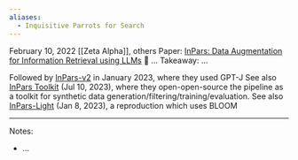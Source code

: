 ```yaml
---
aliases:
  - Inquisitive Parrots for Search
---
```

February 10, 2022
[[Zeta Alpha]], others
Paper: [InPars: Data Augmentation for Information Retrieval using LLMs](https://arxiv.org/abs/2202.05144) 🦜
...
Takeaway: ...


Followed by [InPars-v2](https://arxiv.org/abs/2301.01820) in January 2023, where they used GPT-J
See also [InPars Toolkit](https://arxiv.org/abs/2307.04601) (Jul 10, 2023), where they open-open-source the pipeline as a toolkit for synthetic data generation/filtering/training/evaluation.
See also [InPars-Light](https://arxiv.org/abs/2301.02998) (Jan 8, 2023), a reproduction which uses BLOOM

---

Notes:
- ...




